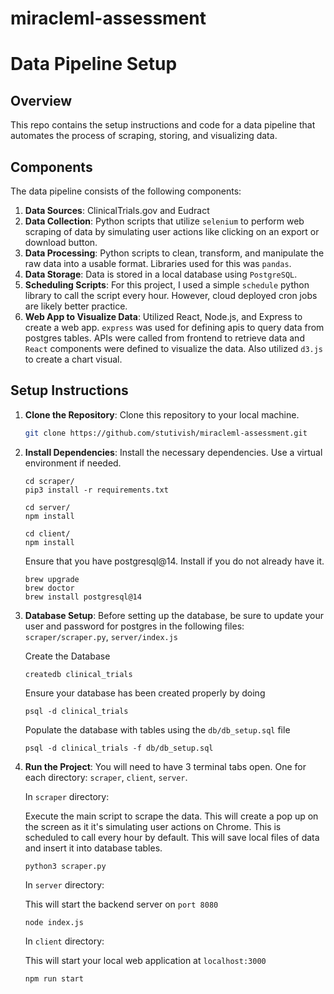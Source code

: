 # miracleml-assessment

# Data Pipeline Setup

## Overview
This repo contains the setup instructions and code for a data pipeline that automates the process of scraping, storing, and visualizing data.

## Components
The data pipeline consists of the following components:
1. **Data Sources**: ClinicalTrials.gov and Eudract
2. **Data Collection**: Python scripts that utilize `selenium` to perform web scraping of data by simulating user actions like clicking on an export or download button. 
3. **Data Processing**: Python scripts to clean, transform, and manipulate the raw data into a usable format. Libraries used for this was `pandas`.
4. **Data Storage**: Data is stored in a local database using `PostgreSQL`.
5. **Scheduling Scripts**: For this project, I used a simple `schedule` python library to call the script every hour. However, cloud deployed cron jobs are likely better practice.
6. **Web App to Visualize Data**: Utilized React, Node.js, and Express to create a web app. `express` was used for defining apis to query data from postgres tables. APIs were called from frontend to retrieve data and `React` components were defined to visualize the data. Also utilized `d3.js` to create a chart visual.

## Setup Instructions
1. **Clone the Repository**: Clone this repository to your local machine.
    ```bash
    git clone https://github.com/stutivish/miracleml-assessment.git
    ```
2. **Install Dependencies**: Install the necessary dependencies. Use a virtual environment if needed.
    ```
    cd scraper/
    pip3 install -r requirements.txt
    ```

    ```
    cd server/
    npm install
    ```

    ```
    cd client/
    npm install
    ```

    Ensure that you have postgresql@14. Install if you do not already have it.
    ```
    brew upgrade
    brew doctor
    brew install postgresql@14
    ```
3. **Database Setup**:
    Before setting up the database, be sure to update your user and password for postgres in the following files: 
    `scraper/scraper.py`, `server/index.js`

    Create the Database
    ```
    createdb clinical_trials
    ```

    Ensure your database has been created properly by doing
    ```
    psql -d clinical_trials
    ```

    Populate the database with tables using the `db/db_setup.sql` file
    ```
    psql -d clinical_trials -f db/db_setup.sql 
    ```

4. **Run the Project**: 
    You will need to have 3 terminal tabs open. One for each directory: `scraper`, `client`, `server`.

    In `scraper` directory:

    Execute the main script to scrape the data. This will create a pop up on the screen as it it's simulating user actions on Chrome. This is scheduled to call every hour by default. This will save local files of data and insert it into database tables.

    ```
    python3 scraper.py
    ```

    In `server` directory: 

    This will start the backend server on `port 8080`

    ```
    node index.js
    ```
    
    In `client` directory: 
    
    This will start your local web application at `localhost:3000`

    ```
    npm run start
    ```
